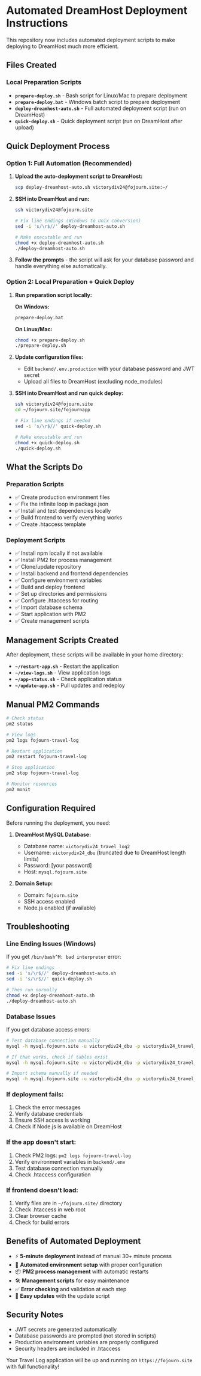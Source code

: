 # Automated DreamHost Deployment Instructions

This repository now includes automated deployment scripts to make deploying to DreamHost much more efficient.

## Files Created

### Local Preparation Scripts
- **`prepare-deploy.sh`** - Bash script for Linux/Mac to prepare deployment
- **`prepare-deploy.bat`** - Windows batch script to prepare deployment
- **`deploy-dreamhost-auto.sh`** - Full automated deployment script (run on DreamHost)
- **`quick-deploy.sh`** - Quick deployment script (run on DreamHost after upload)

## Quick Deployment Process

### Option 1: Full Automation (Recommended)

1. **Upload the auto-deployment script to DreamHost:**
   ```bash
   scp deploy-dreamhost-auto.sh victorydiv24@fojourn.site:~/
   ```

2. **SSH into DreamHost and run:**
   ```bash
   ssh victorydiv24@fojourn.site
   
   # Fix line endings (Windows to Unix conversion)
   sed -i 's/\r$//' deploy-dreamhost-auto.sh
   
   # Make executable and run
   chmod +x deploy-dreamhost-auto.sh
   ./deploy-dreamhost-auto.sh
   ```

3. **Follow the prompts** - the script will ask for your database password and handle everything else automatically.

### Option 2: Local Preparation + Quick Deploy

1. **Run preparation script locally:**
   
   **On Windows:**
   ```cmd
   prepare-deploy.bat
   ```
   
   **On Linux/Mac:**
   ```bash
   chmod +x prepare-deploy.sh
   ./prepare-deploy.sh
   ```

2. **Update configuration files:**
   - Edit `backend/.env.production` with your database password and JWT secret
   - Upload all files to DreamHost (excluding node_modules)

3. **SSH into DreamHost and run quick deploy:**
   ```bash
   ssh victorydiv24@fojourn.site
   cd ~/fojourn.site/fojournapp
   
   # Fix line endings if needed
   sed -i 's/\r$//' quick-deploy.sh
   
   # Make executable and run
   chmod +x quick-deploy.sh
   ./quick-deploy.sh
   ```

## What the Scripts Do

### Preparation Scripts
- ✅ Create production environment files
- ✅ Fix the infinite loop in package.json
- ✅ Install and test dependencies locally
- ✅ Build frontend to verify everything works
- ✅ Create .htaccess template

### Deployment Scripts
- ✅ Install npm locally if not available
- ✅ Install PM2 for process management
- ✅ Clone/update repository
- ✅ Install backend and frontend dependencies
- ✅ Configure environment variables
- ✅ Build and deploy frontend
- ✅ Set up directories and permissions
- ✅ Configure .htaccess for routing
- ✅ Import database schema
- ✅ Start application with PM2
- ✅ Create management scripts

## Management Scripts Created

After deployment, these scripts will be available in your home directory:

- **`~/restart-app.sh`** - Restart the application
- **`~/view-logs.sh`** - View application logs
- **`~/app-status.sh`** - Check application status
- **`~/update-app.sh`** - Pull updates and redeploy

## Manual PM2 Commands

```bash
# Check status
pm2 status

# View logs
pm2 logs fojourn-travel-log

# Restart application
pm2 restart fojourn-travel-log

# Stop application
pm2 stop fojourn-travel-log

# Monitor resources
pm2 monit
```

## Configuration Required

Before running the deployment, you need:

1. **DreamHost MySQL Database:**
   - Database name: `victorydiv24_travel_log2`
   - Username: `victorydiv24_dbu` (truncated due to DreamHost length limits)
   - Password: [your password]
   - Host: `mysql.fojourn.site`

2. **Domain Setup:**
   - Domain: `fojourn.site`
   - SSH access enabled
   - Node.js enabled (if available)

## Troubleshooting

### Line Ending Issues (Windows)
If you get `/bin/bash^M: bad interpreter` error:
```bash
# Fix line endings
sed -i 's/\r$//' deploy-dreamhost-auto.sh
sed -i 's/\r$//' quick-deploy.sh

# Then run normally
chmod +x deploy-dreamhost-auto.sh
./deploy-dreamhost-auto.sh
```

### Database Issues
If you get database access errors:
```bash
# Test database connection manually
mysql -h mysql.fojourn.site -u victorydiv24_dbu -p victorydiv24_travel_log2

# If that works, check if tables exist
mysql -h mysql.fojourn.site -u victorydiv24_dbu -p victorydiv24_travel_log2 -e "SHOW TABLES;"

# Import schema manually if needed
mysql -h mysql.fojourn.site -u victorydiv24_dbu -p victorydiv24_travel_log2 < database/dreamhost_schema.sql
```

### If deployment fails:
1. Check the error messages
2. Verify database credentials
3. Ensure SSH access is working
4. Check if Node.js is available on DreamHost

### If the app doesn't start:
1. Check PM2 logs: `pm2 logs fojourn-travel-log`
2. Verify environment variables in `backend/.env`
3. Test database connection manually
4. Check .htaccess configuration

### If frontend doesn't load:
1. Verify files are in `~/fojourn.site/` directory
2. Check .htaccess in web root
3. Clear browser cache
4. Check for build errors

## Benefits of Automated Deployment

- ⚡ **5-minute deployment** instead of manual 30+ minute process
- 🔧 **Automated environment setup** with proper configuration
- 📦 **PM2 process management** with automatic restarts
- 🛠️ **Management scripts** for easy maintenance
- ✅ **Error checking** and validation at each step
- 🔄 **Easy updates** with the update script

## Security Notes

- JWT secrets are generated automatically
- Database passwords are prompted (not stored in scripts)
- Production environment variables are properly configured
- Security headers are included in .htaccess

Your Travel Log application will be up and running on `https://fojourn.site` with full functionality!
